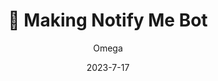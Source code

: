 ---
author: "Omega"
title: "🤖 Making Notify Me Bot"
description : "Encounter Discord Server မှာ MVP ထွက်လာတဲ့အချိန် notify လုပ်​ပေးဖို့အတွက် Notify Me Bot ​လေးစလုပ်ဖြစ်တဲ့ပါတယ်။"
date: "2023-7-17"
thumbnail : ""
---